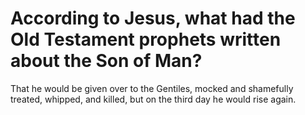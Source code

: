 # According to Jesus, what had the Old Testament prophets written about the Son of Man?

That he would be given over to the Gentiles, mocked and shamefully treated, whipped, and killed, but on the third day he would rise again.
